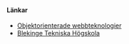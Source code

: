 #### Länkar

+ [Objektorienterade webbteknologier](https://dbwebb.se/kurser/oophp-v5)
+ [Blekinge Tekniska Högskola](https://www.bth.se/)
